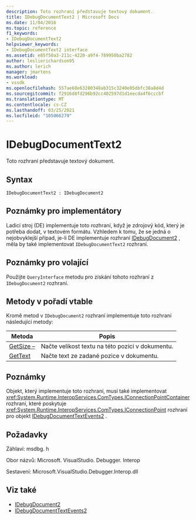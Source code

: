 ```yaml
---
description: Toto rozhraní představuje textový dokument.
title: IDebugDocumentText2 | Microsoft Docs
ms.date: 11/04/2016
ms.topic: reference
f1_keywords:
- IDebugDocumentText2
helpviewer_keywords:
- IDebugDocumentText2 interface
ms.assetid: e85f50a3-211c-4220-a9f4-789950ba2782
author: leslierichardson95
ms.author: lerich
manager: jmartens
ms.workload:
- vssdk
ms.openlocfilehash: 557ae68e63280348ab315c3240e05dbfc38a8d4d
ms.sourcegitcommit: f2916d8fd296b92cc402597d1d1eecda4f6cccbf
ms.translationtype: MT
ms.contentlocale: cs-CZ
ms.lasthandoff: 03/25/2021
ms.locfileid: "105066279"
---
```

# <a name="idebugdocumenttext2"></a>IDebugDocumentText2
Toto rozhraní představuje textový dokument.

## <a name="syntax"></a>Syntax

```
IDebugDocumentText2 : IDebugDocument2
```

## <a name="notes-for-implementers"></a>Poznámky pro implementátory
 Ladicí stroj (DE) implementuje toto rozhraní, když je zdrojový kód, který je potřeba dodat, v textovém formátu. Vzhledem k tomu, že se jedná o nejobvyklejší případ, je-li DE implementuje rozhraní [IDebugDocument2](../../../extensibility/debugger/reference/idebugdocument2.md) , měla by také implementovat `IDebugDocumentText2` rozhraní.

## <a name="notes-for-callers"></a>Poznámky pro volající
 Použijte `QueryInterface` metodu pro získání tohoto rozhraní z `IDebugDocument2` rozhraní.

## <a name="methods-in-vtable-order"></a>Metody v pořadí vtable
 Kromě metod v `IDebugDocument2` rozhraní implementuje toto rozhraní následující metody:

|Metoda|Popis|
|------------|-----------------|
|[GetSize –](../../../extensibility/debugger/reference/idebugdocumenttext2-getsize.md)|Načte velikost textu na této pozici v dokumentu.|
|[GetText](../../../extensibility/debugger/reference/idebugdocumenttext2-gettext.md)|Načte text ze zadané pozice v dokumentu.|

## <a name="remarks"></a>Poznámky
 Objekt, který implementuje toto rozhraní, musí také implementovat <xref:System.Runtime.InteropServices.ComTypes.IConnectionPointContainer> rozhraní, které poskytuje <xref:System.Runtime.InteropServices.ComTypes.IConnectionPoint> rozhraní pro objekt [IDebugDocumentTextEvents2](../../../extensibility/debugger/reference/idebugdocumenttextevents2.md) .

## <a name="requirements"></a>Požadavky
 Záhlaví: msdbg. h

 Obor názvů: Microsoft. VisualStudio. Debugger. Interop

 Sestavení: Microsoft.VisualStudio.Debugger.Interop.dll

## <a name="see-also"></a>Viz také
- [IDebugDocument2](../../../extensibility/debugger/reference/idebugdocument2.md)
- [IDebugDocumentTextEvents2](../../../extensibility/debugger/reference/idebugdocumenttextevents2.md)
